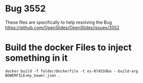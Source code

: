 # Bug 3552

These files are specifically to help resolving the Bug https://github.com/OpenSlides/OpenSlides/issues/3552

# Build the docker Files to inject something in it

    docker build -f folder/Dockerfile -t os-074559ba --build-arg BOWERFILE=my_bower.json .
